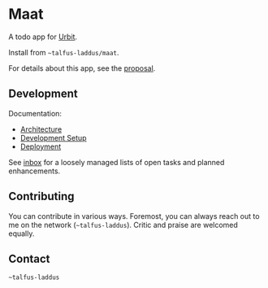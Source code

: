 # Maat

A todo app for [Urbit](https://urbit.org/).

Install from `~talfus-laddus/maat`.

For details about this app, see the [proposal](proposal.md).

## Development

Documentation:
- [Architecture](docs/architecture.md)
- [Development Setup](docs/development.md)
- [Deployment](docs/deployment.md)

See [inbox](inbox.md) for a loosely managed lists of open tasks and planned enhancements.

## Contributing

You can contribute in various ways. Foremost, you can always reach out
to me on the network (`~talfus-laddus`). Critic and praise are welcomed
equally.

## Contact

`~talfus-laddus`
